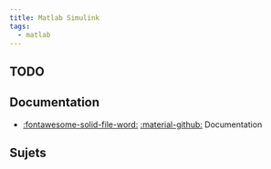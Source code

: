 ```yaml
---
title: Matlab Simulink 
tags:
  - matlab
---
```


[comment]: <> (Généré automatiquement par make_page_systemes.py, creation_fichiers_systemes)

## TODO  
## Documentation 
- [:fontawesome-solid-file-word:](https://github.com/xpessoles/TP_Documents_PSI/raw/master/92_MatlabSimulink/92_Fiche_Matlab.docx) [:material-github:](https://github.com/xpessoles/TP_Documents_PSI/tree/master/92_MatlabSimulink)   Documentation 

## Sujets 
